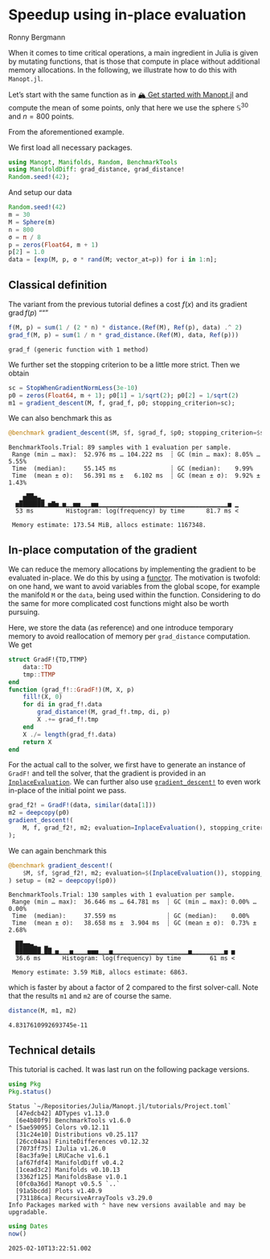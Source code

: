 # Speedup using in-place evaluation
Ronny Bergmann

When it comes to time critical operations, a main ingredient in Julia is given by
mutating functions, that is those that compute in place without additional memory
allocations. In the following, we illustrate how to do this with `Manopt.jl`.

Let’s start with the same function as in [🏔️ Get started with Manopt.jl](https://manoptjl.org/stable/tutorials/getstarted.html)
and compute the mean of some points, only that here we use the sphere $\mathbb S^{30}$
and $n=800$ points.

From the aforementioned example.

We first load all necessary packages.

``` julia
using Manopt, Manifolds, Random, BenchmarkTools
using ManifoldDiff: grad_distance, grad_distance!
Random.seed!(42);
```

And setup our data

``` julia
Random.seed!(42)
m = 30
M = Sphere(m)
n = 800
σ = π / 8
p = zeros(Float64, m + 1)
p[2] = 1.0
data = [exp(M, p, σ * rand(M; vector_at=p)) for i in 1:n];
```

## Classical definition

The variant from the previous tutorial defines a cost $f(x)$ and its gradient $\operatorname{grad}f(p)$
““”

``` julia
f(M, p) = sum(1 / (2 * n) * distance.(Ref(M), Ref(p), data) .^ 2)
grad_f(M, p) = sum(1 / n * grad_distance.(Ref(M), data, Ref(p)))
```

    grad_f (generic function with 1 method)

We further set the stopping criterion to be a little more strict. Then we obtain

``` julia
sc = StopWhenGradientNormLess(3e-10)
p0 = zeros(Float64, m + 1); p0[1] = 1/sqrt(2); p0[2] = 1/sqrt(2)
m1 = gradient_descent(M, f, grad_f, p0; stopping_criterion=sc);
```

We can also benchmark this as

``` julia
@benchmark gradient_descent($M, $f, $grad_f, $p0; stopping_criterion=$sc)
```

    BenchmarkTools.Trial: 89 samples with 1 evaluation per sample.
     Range (min … max):  52.976 ms … 104.222 ms  ┊ GC (min … max): 8.05% … 5.55%
     Time  (median):     55.145 ms               ┊ GC (median):    9.99%
     Time  (mean ± σ):   56.391 ms ±   6.102 ms  ┊ GC (mean ± σ):  9.92% ± 1.43%

        ▅██▅▃▁
      ▅███████▁▅▇▅▁▅▁▁▅▅▁▁▁▅▅▁▁▁▁▁▁▁▁▁▁▁▁▁▁▁▁▁▁▁▁▁▁▁▁▁▁▁▁▁▁▁▁▁▁▁▁▅ ▁
      53 ms         Histogram: log(frequency) by time      81.7 ms <

     Memory estimate: 173.54 MiB, allocs estimate: 1167348.

## In-place computation of the gradient

We can reduce the memory allocations by implementing the gradient to be evaluated in-place.
We do this by using a [functor](https://docs.julialang.org/en/v1/manual/methods/#Function-like-objects).
The motivation is twofold: on one hand, we want to avoid variables from the global scope,
for example the manifold `M` or the `data`, being used within the function.
Considering to do the same for more complicated cost functions might also be worth pursuing.

Here, we store the data (as reference) and one introduce temporary memory to avoid
reallocation of memory per `grad_distance` computation. We get

``` julia
struct GradF!{TD,TTMP}
    data::TD
    tmp::TTMP
end
function (grad_f!::GradF!)(M, X, p)
    fill!(X, 0)
    for di in grad_f!.data
        grad_distance!(M, grad_f!.tmp, di, p)
        X .+= grad_f!.tmp
    end
    X ./= length(grad_f!.data)
    return X
end
```

For the actual call to the solver, we first have to generate an instance of `GradF!`
and tell the solver, that the gradient is provided in an [`InplaceEvaluation`](https://manoptjl.org/stable/plans/objective/#Manopt.InplaceEvaluation).
We can further also use [`gradient_descent!`](https://manoptjl.org/stable/solvers/gradient_descent/#Manopt.gradient_descent!) to even work in-place of the initial point we pass.

``` julia
grad_f2! = GradF!(data, similar(data[1]))
m2 = deepcopy(p0)
gradient_descent!(
    M, f, grad_f2!, m2; evaluation=InplaceEvaluation(), stopping_criterion=sc
);
```

We can again benchmark this

``` julia
@benchmark gradient_descent!(
    $M, $f, $grad_f2!, m2; evaluation=$(InplaceEvaluation()), stopping_criterion=$sc
) setup = (m2 = deepcopy($p0))
```

    BenchmarkTools.Trial: 130 samples with 1 evaluation per sample.
     Range (min … max):  36.646 ms … 64.781 ms  ┊ GC (min … max): 0.00% … 0.00%
     Time  (median):     37.559 ms              ┊ GC (median):    0.00%
     Time  (mean ± σ):   38.658 ms ±  3.904 ms  ┊ GC (mean ± σ):  0.73% ± 2.68%

      ██▅▅▄▂▁ ▂
      ███████▁██▁▅▁▁▁▅▁▁▁▁▅▅▅▁▁▁▅▁▁▁▁▁▁▁▁▁▁▁▁▁▁▁▁▁▁▁▁▁▅▁▁▁▁▁▁▁▁▁▅ ▅
      36.6 ms      Histogram: log(frequency) by time        61 ms <

     Memory estimate: 3.59 MiB, allocs estimate: 6863.

which is faster by about a factor of 2 compared to the first solver-call.
Note that the results `m1` and `m2` are of course the same.

``` julia
distance(M, m1, m2)
```

    4.8317610992693745e-11

## Technical details

This tutorial is cached. It was last run on the following package versions.

``` julia
using Pkg
Pkg.status()
```

    Status `~/Repositories/Julia/Manopt.jl/tutorials/Project.toml`
      [47edcb42] ADTypes v1.13.0
      [6e4b80f9] BenchmarkTools v1.6.0
    ⌃ [5ae59095] Colors v0.12.11
      [31c24e10] Distributions v0.25.117
      [26cc04aa] FiniteDifferences v0.12.32
      [7073ff75] IJulia v1.26.0
      [8ac3fa9e] LRUCache v1.6.1
      [af67fdf4] ManifoldDiff v0.4.2
      [1cead3c2] Manifolds v0.10.13
      [3362f125] ManifoldsBase v1.0.1
      [0fc0a36d] Manopt v0.5.5 `..`
      [91a5bcdd] Plots v1.40.9
      [731186ca] RecursiveArrayTools v3.29.0
    Info Packages marked with ⌃ have new versions available and may be upgradable.

``` julia
using Dates
now()
```

    2025-02-10T13:22:51.002
